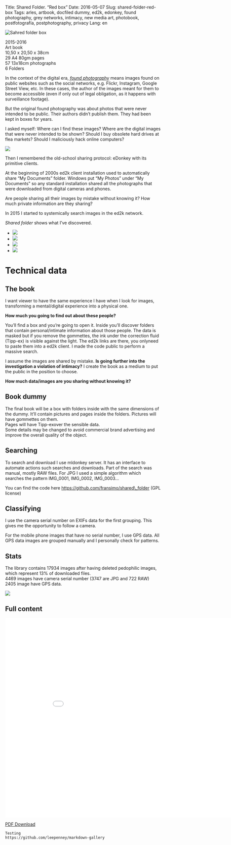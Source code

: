 Title: Shared Folder. “Red box”
Date: 2016-05-07
Slug: shared-folder-red-box
Tags: arles, artbook, docfiled dummy, ed2k, edonkey, found photography, grey networks, intimacy, new media art, photobook, postfotografía, postphotography, privacy
Lang: en

![Sahred folder box](http://fransimo.info/wp-content/uploads/2016/05/DSCF3138.jpg)

2015-2016  
Art book  
10,50 x 20,50 x 38cm  
29 A4 80gm pages  
57 13x18cm photographs  
6 Folders

In the context of the digital era, _[found photography](https://en.wikipedia.org/wiki/Found_photography)_ means images found on public websites such as the social networks, e.g. Flickr, Instagram, Google Street View, etc. In these cases, the author of the images meant for them to become accessible (even if only out of legal obligation, as it happens with surveillance footage).

But the original found photography was about photos that were never intended to be public. Their authors didn’t publish them. They had been kept in boxes for years.

I asked myself: Where can I find these images? Where are the digital images that were never intended to be shown? Should I buy obsolete hard drives at flea markets? Should I maliciously hack online computers?

![](http://fransimo.info/wp-content/uploads/2016/05/DSCF3142.jpg)

Then I remembered the old-school sharing protocol: eDonkey with its primitive clients.

At the beginning of 2000s ed2k client installation used to automatically share “My Documents” folder. Windows put “My Photos” under “My Documents” so any standard installation shared all the photographs that were downloaded from digital cameras and phones.

Are people sharing all their images by mistake without knowing it? How much private information are they sharing?

In 2015 I started to systemically search images in the ed2k network.

_Shared folder_ shows what I’ve discovered.

- ![](http://fransimo.info/wp-content/uploads/2016/05/DSCF3150.jpg)
- ![](http://fransimo.info/wp-content/uploads/2016/05/DSCF3144.jpg)
- ![](http://fransimo.info/wp-content/uploads/2016/05/DSCF3145.jpg)
- ![](http://fransimo.info/wp-content/uploads/2016/05/DSCF3147.jpg)



# Technical data

The book
--------

I want viewer to have the same experience I have when I look for images, transforming a mental/digital experience into a physical one.

**How much you going to find out about these people?**

You’ll find a box and you’re going to open it. Inside you’ll discover folders that contain personal/intimate information about those people. The data is masked but if you remove the gommettes, the ink under the correction fluid (Tipp-ex) is visible against the light. The ed2k links are there, you onlyneed to paste them into a ed2k client. I made the code public to perform a massive search.

I assume the images are shared by mistake. **Is going further into the investigation a violation of intimacy?** I create the book as a medium to put the public in the position to choose.

**How much data/images are you sharing without knowing it?**

Book dummy
----------

The final book will be a box with folders inside with the same dimensions of the dummy. It’ll contain pictures and pages inside the folders. Pictures will have gommettes on them.  
Pages will have Tipp-exover the sensible data.  
Some details may be changed to avoid commercial brand advertising and improve the overall quality of the object.

Searching
---------

To search and download I use mldonkey server. It has an interface to automate actions such searches and downloads. Part of the search was manual, mostly RAW files. For JPG I used a simple algorithm which searches the pattern IMG\_0001, IMG\_0002, IMG\_0003…

You can find the code here https://github.com/fransimo/shared\_folder (GPL license)

Classifying
-----------

I use the camera serial number on EXIFs data for the first grouping. This gives me the opportunity to follow a camera.

For the mobile phone images that have no serial number, I use GPS data. All GPS data images are grouped manually and I personally check for patterns.

Stats
-----

The library contains 17934 images after having deleted pedophilic images, which represent 13% of downloaded files.  
4469 images have camera serial number (3747 are JPG and 722 RAW)  
2405 image have GPS data.

![](http://fransimo.info/wp-content/uploads/2016/05/DSCF3152.jpg)

Full content
------------

<iframe width="910" height="644" src="//e.issuu.com/embed.html#2922899/35322701" frameborder="0" allowfullscreen></iframe>

[PDF Download](http://fransimo.info/wp-content/uploads/2016/05/Shared_folder_with_photos_and_scan.pdf)


```
Testing
https://github.com/leepenney/markdown-gallery
```

<script src="https://raw.githubusercontent.com/leepenney/markdown-gallery/master/md-gallery.js">

<script>
    md_gallery();
</script>